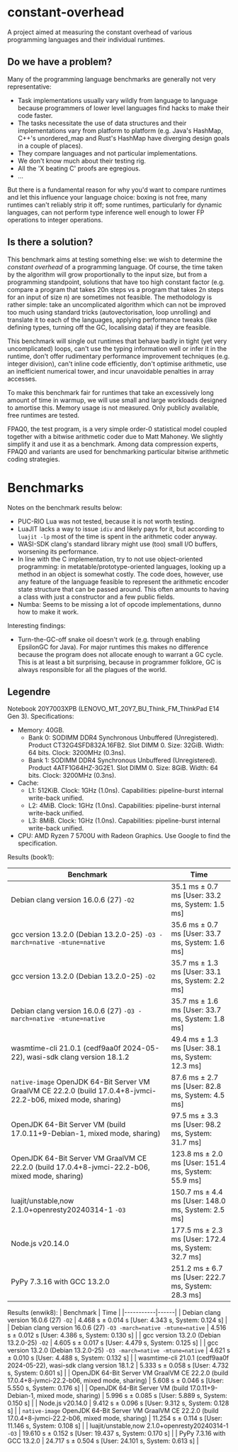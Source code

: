 # constant-overhead

A project aimed at measuring the constant overhead of various programming languages and their individual runtimes.

## Do we have a problem?

Many of the programming language benchmarks are generally not very representative:
- Task implementations usually vary wildly from language to language because programmers of lower level languages find hacks to make their code faster.
- The tasks necessitate the use of data structures and their implementations vary from platform to platform (e.g. Java's HashMap, C++'s unordered_map and Rust's HashMap have diverging design goals in a couple of places).
- They compare languages and not particular implementations.
- We don't know much about their testing rig.
- All the 'X beating C' proofs are egregious.
- ...

But there is a fundamental reason for why you'd want to compare runtimes and let this influence your language choice: boxing is not free, many runtimes can't reliably strip it off; some runtimes, particularly for dynamic languages, can not perform type inference well enough to lower FP operations to integer operations.

## Is there a solution?

This benchmark aims at testing something else: we wish to determine the *constant overhead* of a programming language. Of course, the time taken by the algorithm will grow proportionally to the input size, but from a programming standpoint, solutions that have too high constant factor (e.g. compare a program that takes 20n steps vs a program that takes 2n steps for an input of size n) are sometimes not feasible. The methodology is rather simple: take an uncomplicated algorithm which can not be improved too much using standard tricks (autovectorisation, loop unrolling) and translate it to each of the languages, applying performance tweaks (like defining types, turning off the GC, localising data) if they are feasible.

This benchmark will single out runtimes that behave badly in tight (yet very uncomplicated) loops, can't use the typing information well or infer it in the runtime, don't offer rudimentary performance improvement techniques (e.g. integer division), can't inline code efficiently, don't optimise arithmetic, use an inefficient numerical tower, and incur unavoidable penalties in array accesses.

To make this benchmark fair for runtimes that take an excessively long amount of time in warmup, we will use small and large workloads designed to amortise this. Memory usage is not measured. Only publicly available, free runtimes are tested.

FPAQ0, the test program, is a very simple order-0 statistical model coupled together with a bitwise arithmetic coder due to Matt Mahoney. We slightly simplify it and use it as a benchmark. Among data compression experts, FPAQ0 and variants are used for benchmarking particular bitwise arithmetic coding strategies.

# Benchmarks

Notes on the benchmark results below:
- PUC-RIO Lua was not tested, because it is not worth testing.
- LuaJIT lacks a way to issue `idiv` and likely pays for it, but according to `luajit -lp` most of the time is spent in the arithmetic coder anyway.
- WASI-SDK clang's standard library might use (too) small I/O buffers, worsening its performance.
- In line with the C implementation, try to not use object-oriented programming: in metatable/prototype-oriented languages, looking up a method in an object is somewhat costly. The code does, however, use any feature of the language feasible to represent the arithmetic encoder state structure that can be passed around. This often amounts to having a class with just a constructor and a few public fields.
- Numba: Seems to be missing a lot of opcode implementations, dunno how to make it work.

Interesting findings:
- Turn-the-GC-off snake oil doesn't work (e.g. through enabling EpsilonGC for Java). For major runtimes this makes no difference because the program does not allocate enough to warrant a GC cycle. This is at least a bit surprising, because in programmer folklore, GC is always responsible for all the plagues of the world.

## Legendre

Notebook 20Y7003XPB (LENOVO_MT_20Y7_BU_Think_FM_ThinkPad E14 Gen 3). Specifications:
- Memory: 40GB.
  - Bank 0: SODIMM DDR4 Synchronous Unbuffered (Unregistered). Product CT32G4SFD832A.16FB2. Slot DIMM 0. Size: 32GiB. Width: 64 bits. Clock: 3200MHz (0.3ns).
  - Bank 1: SODIMM DDR4 Synchronous Unbuffered (Unregistered). Product 4ATF1G64HZ-3G2E1. Slot DIMM 0. Size: 8GiB. Width: 64 bits. Clock: 3200MHz (0.3ns).
- Cache:
  - L1: 512KiB. Clock: 1GHz (1.0ns). Capabilities: pipeline-burst internal write-back unified.
  - L2: 4MiB. Clock: 1GHz (1.0ns). Capabilities: pipeline-burst internal write-back unified.
  - L3: 8MiB. Clock: 1GHz (1.0ns). Capabilities: pipeline-burst internal write-back unified.
- CPU: AMD Ryzen 7 5700U with Radeon Graphics. Use Google to find the specification.

Results (book1):

| Benchmark | Time |
|-----------|------|
| Debian clang version 16.0.6 (27) `-O2` | 35.1 ms ± 0.7 ms [User: 33.2 ms, System: 1.5 ms] |
| gcc version 13.2.0 (Debian 13.2.0-25) `-O3 -march=native -mtune=native` | 35.6 ms ± 0.7 ms [User: 33.7 ms, System: 1.6 ms] |
| gcc version 13.2.0 (Debian 13.2.0-25) `-O2` | 35.7 ms ± 1.3 ms [User: 33.1 ms, System: 2.2 ms] |
| Debian clang version 16.0.6 (27) `-O3 -march=native -mtune=native` | 35.7 ms ± 1.6 ms [User: 33.7 ms, System: 1.8 ms] |
| wasmtime-cli 21.0.1 (cedf9aa0f 2024-05-22), wasi-sdk clang version 18.1.2 | 49.4 ms ± 1.3 ms [User: 38.1 ms, System: 12.3 ms] |
| `native-image` OpenJDK 64-Bit Server VM GraalVM CE 22.2.0 (build 17.0.4+8-jvmci-22.2-b06, mixed mode, sharing) | 87.6 ms ± 2.7 ms [User: 82.8 ms, System: 4.5 ms] |
| OpenJDK 64-Bit Server VM (build 17.0.11+9-Debian-1, mixed mode, sharing) | 97.5 ms ± 3.3 ms [User: 98.2 ms, System: 31.7 ms] |
| OpenJDK 64-Bit Server VM GraalVM CE 22.2.0 (build 17.0.4+8-jvmci-22.2-b06, mixed mode, sharing) | 123.8 ms ± 2.0 ms [User: 151.4 ms, System: 55.9 ms] |
| luajit/unstable,now 2.1.0+openresty20240314-1 `-O3` | 150.7 ms ± 4.4 ms [User: 148.0 ms, System: 2.5 ms] |
| Node.js v20.14.0 | 177.5 ms ± 2.3 ms [User: 172.4 ms, System: 32.7 ms] |
| PyPy 7.3.16 with GCC 13.2.0 | 251.2 ms ± 6.7 ms [User: 222.7 ms, System: 28.3 ms] |

Results (enwik8):
| Benchmark | Time |
|-----------|------|
| Debian clang version 16.0.6 (27) `-O2` | 4.468 s ± 0.014 s [User: 4.343 s, System: 0.124 s] |
| Debian clang version 16.0.6 (27) `-O3 -march=native -mtune=native` | 4.516 s ± 0.012 s [User: 4.386 s, System: 0.130 s] |
| gcc version 13.2.0 (Debian 13.2.0-25) `-O2` | 4.605 s ± 0.017 s [User: 4.479 s, System: 0.125 s] |
| gcc version 13.2.0 (Debian 13.2.0-25) `-O3 -march=native -mtune=native` | 4.621 s ± 0.010 s [User: 4.488 s, System: 0.132 s] |
| wasmtime-cli 21.0.1 (cedf9aa0f 2024-05-22), wasi-sdk clang version 18.1.2 | 5.333 s ± 0.058 s [User: 4.732 s, System: 0.601 s] |
| OpenJDK 64-Bit Server VM GraalVM CE 22.2.0 (build 17.0.4+8-jvmci-22.2-b06, mixed mode, sharing) | 5.608 s ± 0.046 s [User: 5.550 s, System: 0.176 s] |
| OpenJDK 64-Bit Server VM (build 17.0.11+9-Debian-1, mixed mode, sharing) | 5.996 s ± 0.085 s [User: 5.889 s, System: 0.150 s] |
| Node.js v20.14.0 | 9.412 s ± 0.096 s [User: 9.312 s, System: 0.128 s] |
| `native-image` OpenJDK 64-Bit Server VM GraalVM CE 22.2.0 (build 17.0.4+8-jvmci-22.2-b06, mixed mode, sharing) | 11.254 s ± 0.114 s [User: 11.146 s, System: 0.108 s] |
| luajit/unstable,now 2.1.0+openresty20240314-1 `-O3` | 19.610 s ± 0.152 s [User: 19.437 s, System: 0.170 s] |
| PyPy 7.3.16 with GCC 13.2.0 | 24.717 s ± 0.504 s [User: 24.101 s, System: 0.613 s] |